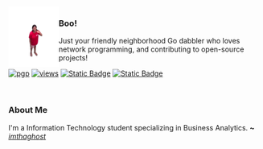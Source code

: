 <img align="left" src="kween yasmin.png" width="100" height="120">

### Boo!

Just your friendly neighborhood Go dabbler who loves network programming, and contributing to open-source projects! 




[![pgp](https://img.shields.io/badge/pgp-0x1C941973709A1830-313131?style=flat&labelColor=545454&color=313131)](https://github.com/imthaghost.gpg) 
[![views](https://komarev.com/ghpvc/?username=imthaghost&style=flat&color=313131&label=views&abbreviated=true)](https://github.com/imthaghost)
[![Static Badge](https://img.shields.io/badge/Instagram-gray?style=flat&labelColor=545454&color=313131&logo=instagram)](https://instagram.com/thaghxst)
[![Static Badge](https://img.shields.io/badge/Discord-gray?style=flat&labelColor=545454&color=313131&logo=discord)](https://discordapp.com/users/431166312782364692)

<br>

[//]: # (Run `ssh git.imthaghost.dev` to browse my repositories in your terminal.)

### About Me

I'm a Information Technology student specializing in Business Analytics. 
**~** [_imthaghost_](https://garyf.dev/)
